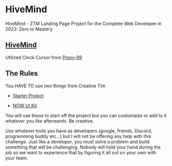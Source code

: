 # HiveMind
HiveMind - ZTM Landing Page Project for the Complete Web Developer in 2023: Zero to Mastery

[HiveMind](https://getlouied.github.io/HiveMind.github.io/)
----------------------------------------------------------------------------------------------------

Utilized Clock Cursor from [Proxy-99](https://github.com/tholman/cursor-effects/blob/master/readme.md)

## The Rules

You HAVE TO use two things from Creative Tim

* [Starter Project](https://github.com/timcreative/udemy-nuk)

* [NOW UI Kit](https://www.creative-tim.com/product/now-ui-kit)

You will use those to start off the project but you can customaize or add to it whatever you like afterwards. Be creative.

Use whatever tools you have as developers (google, friends, Discord, programming buddy etc...) but I will not be offering any help with this challenge. Just like a developer, you must solve a problem and build something that will be challenging. Nobody will hold your hand during the job so we want to experience that by figuring it all out on your own with your team.

